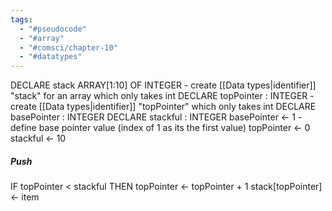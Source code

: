 ```yaml
---
tags:
  - "#pseudocode"
  - "#array"
  - "#comsci/chapter-10"
  - "#datatypes"
---
```

DECLARE stack ARRAY\[1:10] OF INTEGER - create [[Data types|identifier]] "stack" for an array which only takes int
DECLARE topPointer : INTEGER - create [[Data types|identifier]] "topPointer" which only takes int
DECLARE basePointer : INTEGER
DECLARE stackful : INTEGER
basePointer <- 1   - define base pointer value (index of 1 as its the first value)
topPointer <- 0  
stackful <- 10

##### Push

IF topPointer < stackful
	THEN
		topPointer <- topPointer + 1
		stack\[topPointer] <- item
